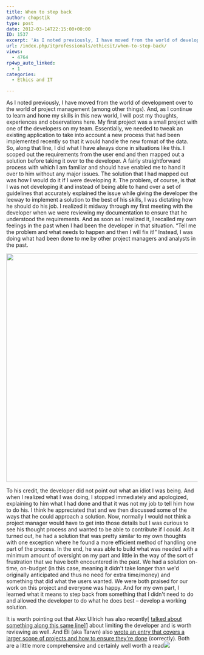 ```yaml
---
title: When to step back
author: chopstik
type: post
date: 2012-03-14T22:15:00+00:00
ID: 1537
excerpt: 'As I noted previously, I have moved from the world of development over to the world of project management (among other things). And, as I continue to learn and hone my skills in this new world, I will post my thoughts, experiences and observations here.&hellip;'
url: /index.php/itprofessionals/ethicsit/when-to-step-back/
views:
  - 4764
rp4wp_auto_linked:
  - 1
categories:
  - Ethics and IT

---
```

As I noted previously, I have moved from the world of development over to the world of project management (among other things). And, as I continue to learn and hone my skills in this new world, I will post my thoughts, experiences and observations here. My first project was a small project with one of the developers on my team. Essentially, we needed to tweak an existing application to take into account a new process that had been implemented recently so that it would handle the new format of the data. So, along that line, I did what I have always done in situations like this. I scoped out the requirements from the user end and then mapped out a solution before taking it over to the developer. A fairly straightforward process with which I am familiar and should have enabled me to hand it over to him without any major issues. The solution that I had mapped out was how I would do it if I were developing it. The problem, of course, is that I was not developing it and instead of being able to hand over a set of guidelines that accurately explained the issue while giving the developer the leeway to implement a solution to the best of his skills, I was dictating how he should do his job. I realized it midway through my first meeting with the developer when we were reviewing my documentation to ensure that he understood the requirements. And as soon as I realized it, I recalled my own feelings in the past when I had been the developer in that situation. “Tell me the problem and what needs to happen and then I will fix it!” Instead, I was doing what had been done to me by other project managers and analysts in the past.

<div class="image_block">
  <a href="/media/blogs/ITProfessionals/ProjectManagement.jpg?mtime=1331770324"><img src="/wp-content/uploads/blogs/ITProfessionals/ProjectManagement.jpg?mtime=1331770324" alt="" width="800" height="600" /></a>
</div>

To his credit, the developer did not point out what an idiot I was being. And when I realized what I was doing, I stopped immediately and apologized, explaining to him what I had done and that it was not my job to tell him how to do his. I think he appreciated that and we then discussed some of the ways that he could approach a solution. Now, normally I would not think a project manager would have to get into those details but I was curious to see his thought process and wanted to be able to contribute if I could. As it turned out, he had a solution that was pretty similar to my own thoughts with one exception where he found a more efficient method of handling one part of the process. In the end, he was able to build what was needed with a minimum amount of oversight on my part and little in the way of the sort of frustration that we have both encountered in the past. We had a solution on-time, on-budget (in this case, meaning it didn't take longer than we'd originally anticipated and thus no need for extra time/money) and something that did what the users wanted. We were both praised for our work on this project and everyone was happy. And for my own part, I learned what it means to step back from something that I didn't need to do and allowed the developer to do what he does best – develop a working solution.

It is worth pointing out that Alex Ullrich has also recently[ [talked about something along this same line][1]][1] about limiting the developer and is worth reviewing as well. And Eli (aka Tarwn) also [wrote an entry that covers a larger scope of projects and how to ensure they're done][2] (correctly). Both are a little more comprehensive and certainly well worth a read![][1]

 [1]: /index.php/ITProfessionals/EthicsIT/bad-medicine-how-prescription-becomes
 [2]: /index.php/ITProfessionals/ProjectManagement/defining-done
